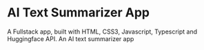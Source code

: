 # AI Text Summarizer App

A Fullstack app, built with HTML, CSS3, Javascript, Typescript and Huggingface API. An AI text summarizer app

 
